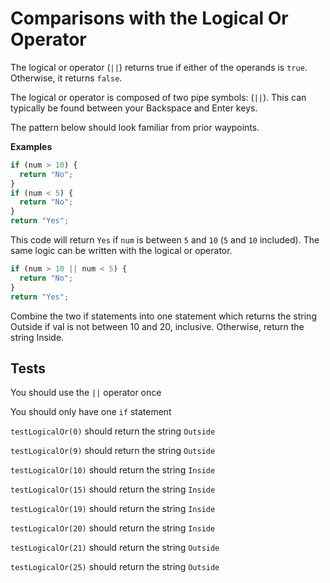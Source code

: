 # Comparisons with the Logical Or Operator

The logical or operator (`||`) returns true if either of the operands is `true`. Otherwise, it returns `false`.

The logical or operator is composed of two pipe symbols: (`||`). This can typically be found between your Backspace and Enter keys.

The pattern below should look familiar from prior waypoints.

**Examples**

```javascript
if (num > 10) {
  return "No";
}
if (num < 5) {
  return "No";
}
return "Yes";
```

This code will return `Yes` if `num` is between `5` and `10` (`5` and `10` included). The same logic can be written with the logical or operator.

```javascript
if (num > 10 || num < 5) {
  return "No";
}
return "Yes";
```

Combine the two if statements into one statement which returns the string Outside if val is not between 10 and 20, inclusive. Otherwise, return the string Inside.

## Tests

You should use the `||` operator once

You should only have one `if` statement

`testLogicalOr(0)` should return the string `Outside`

`testLogicalOr(9)` should return the string `Outside`

`testLogicalOr(10)` should return the string `Inside`

`testLogicalOr(15)` should return the string `Inside`

`testLogicalOr(19)` should return the string `Inside`

`testLogicalOr(20)` should return the string `Inside`

`testLogicalOr(21)` should return the string `Outside`

`testLogicalOr(25)` should return the string `Outside`
